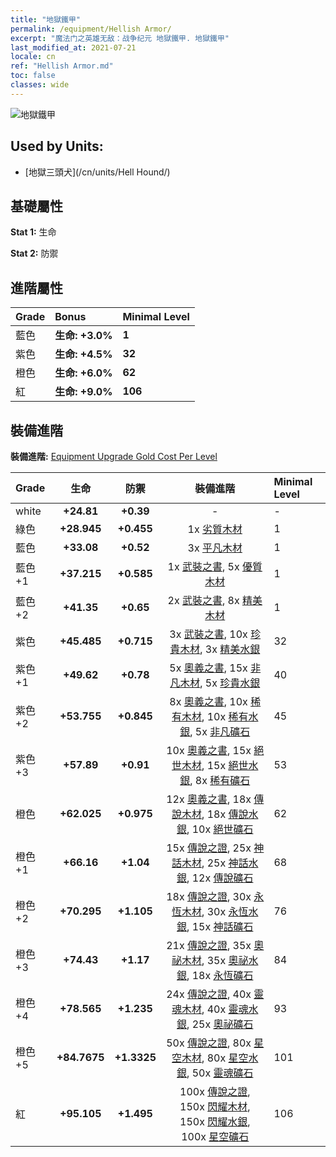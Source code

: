 ```yaml
---
title: "地獄鐵甲"
permalink: /equipment/Hellish Armor/
excerpt: "魔法门之英雄无敌：战争纪元 地獄鐵甲. 地獄鐵甲"
last_modified_at: 2021-07-21
locale: cn
ref: "Hellish Armor.md"
toc: false
classes: wide
---
```


  ![地獄鐵甲](/images/e/e_5032.png)

## Used by Units:

* [地獄三頭犬](/cn/units/Hell Hound/) 


## 基礎屬性
 **Stat 1:** 生命

 **Stat 2:** 防禦

## 進階屬性

  |     Grade    |   Bonus | Minimal Level | 
  |:-------------|:--------|:--------------| 
  | 藍色 | **生命: +3.0%** | **1** | 
  | 紫色 | **生命: +4.5%** | **32** | 
  | 橙色 | **生命: +6.0%** | **62** | 
  | 紅 | **生命: +9.0%** | **106** | 


## 裝備進階
 **裝備進階:** [Equipment Upgrade Gold Cost Per Level](/equipment/EquipmentUpgradeCostPerLevel/) 

  |          Grade      | 生命 | 防禦 | 裝備進階 | Minimal Level |
  |:--------------------|:---------:|:---------:|:----------------:|:--------------|
  | white | **+24.81** | **+0.39** | - | - |
  | 綠色 | **+28.945** | **+0.455** | 1x [劣質木材](/cn/Items/mat_1/) | 1 |
  | 藍色 | **+33.08** | **+0.52** | 3x [平凡木材](/cn/Items/mat_7/) | 1 |
  | 藍色 +1 | **+37.215** | **+0.585** | 1x [武裝之書](/cn/Items/mat_18/), 5x [優質木材](/cn/Items/mat_13/) | 1 |
  | 藍色 +2 | **+41.35** | **+0.65** | 2x [武裝之書](/cn/Items/mat_25/), 8x [精美木材](/cn/Items/mat_20/) | 1 |
  | 紫色 | **+45.485** | **+0.715** | 3x [武裝之書](/cn/Items/mat_32/), 10x [珍貴木材](/cn/Items/mat_27/), 3x [精美水銀](/cn/Items/mat_21/) | 32 |
  | 紫色 +1 | **+49.62** | **+0.78** | 5x [奧義之書](/cn/Items/mat_39/), 15x [非凡木材](/cn/Items/mat_34/), 5x [珍貴水銀](/cn/Items/mat_28/) | 40 |
  | 紫色 +2 | **+53.755** | **+0.845** | 8x [奧義之書](/cn/Items/mat_46/), 10x [稀有木材](/cn/Items/mat_41/), 10x [稀有水銀](/cn/Items/mat_42/), 5x [非凡礦石](/cn/Items/mat_33/) | 45 |
  | 紫色 +3 | **+57.89** | **+0.91** | 10x [奧義之書](/cn/Items/mat_53/), 15x [絕世木材](/cn/Items/mat_48/), 15x [絕世水銀](/cn/Items/mat_49/), 8x [稀有礦石](/cn/Items/mat_40/) | 53 |
  | 橙色 | **+62.025** | **+0.975** | 12x [奧義之書](/cn/Items/mat_60/), 18x [傳說木材](/cn/Items/mat_55/), 18x [傳說水銀](/cn/Items/mat_56/), 10x [絕世礦石](/cn/Items/mat_47/) | 62 |
  | 橙色 +1 | **+66.16** | **+1.04** | 15x [傳說之證](/cn/Items/mat_67/), 25x [神話木材](/cn/Items/mat_62/), 25x [神話水銀](/cn/Items/mat_63/), 12x [傳說礦石](/cn/Items/mat_54/) | 68 |
  | 橙色 +2 | **+70.295** | **+1.105** | 18x [傳說之證](/cn/Items/mat_74/), 30x [永恆木材](/cn/Items/mat_69/), 30x [永恆水銀](/cn/Items/mat_70/), 15x [神話礦石](/cn/Items/mat_61/) | 76 |
  | 橙色 +3 | **+74.43** | **+1.17** | 21x [傳說之證](/cn/Items/mat_81/), 35x [奧祕木材](/cn/Items/mat_76/), 35x [奧祕水銀](/cn/Items/mat_77/), 18x [永恆礦石](/cn/Items/mat_68/) | 84 |
  | 橙色 +4 | **+78.565** | **+1.235** | 24x [傳說之證](/cn/Items/mat_88/), 40x [靈魂木材](/cn/Items/mat_83/), 40x [靈魂水銀](/cn/Items/mat_84/), 25x [奧祕礦石](/cn/Items/mat_75/) | 93 |
  | 橙色 +5 | **+84.7675** | **+1.3325** | 50x [傳說之證](/cn/Items/mat_95/), 80x [星空木材](/cn/Items/mat_90/), 80x [星空水銀](/cn/Items/mat_91/), 50x [靈魂礦石](/cn/Items/mat_82/) | 101 |
  | 紅 | **+95.105** | **+1.495** | 100x [傳說之證](/cn/Items/mat_102/), 150x [閃耀木材](/cn/Items/mat_97/), 150x [閃耀水銀](/cn/Items/mat_98/), 100x [星空礦石](/cn/Items/mat_89/) | 106 |

